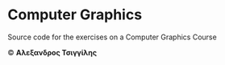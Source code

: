 # Computer Graphics
Source code for the exercises on a Computer Graphics Course


© **Αλεξανδρος Τσιγγίλης**
